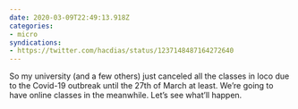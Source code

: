 ```yaml
---
date: 2020-03-09T22:49:13.918Z
categories:
- micro
syndications:
- https://twitter.com/hacdias/status/1237148487164272640
---
```


So my university (and a few others) just canceled all the classes in loco due to the Covid-19 outbreak until the 27th of March at least. We’re going to have online classes in the meanwhile. Let’s see what’ll happen.
